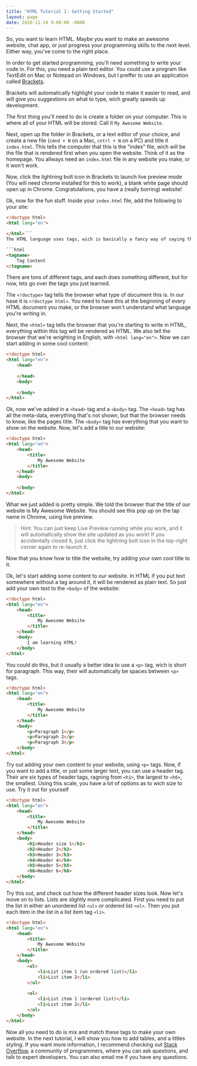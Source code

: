 ```yaml
---
title: "HTML Tutorial 1: Getting Started"
layout: page
date: 2016-11-19 9:00:00 -0800
---
```


So, you want to learn HTML. Maybe you want to make an awesome website, chat app, or just progress your programming skills to the next level. Either way, you've come to the right place.

In order to get started programming, you'll need something to write your code in. For this, you need a plain text editor. You could use a program like TextEdit on Mac or Notepad on Windows, but I preffer to use an application called [Brackets](http://brackets.io).

Brackets will automatically highlight your code to make it easier to read, and will give you suggestions on what to type, wich greatly speeds up development.

The first thing you'll need to do is create a folder on your computer. This is where all of your HTML will be stored. Call it `My Awesome Website`.

Next, open up the folder in Brackets, or a text editor of your choice, and create a new file (`cmnd + N` on a Mac, `cntrl + N` on a PC) and title it `index.html`. This tells the computer that this is the "index" file, wich will be the file that is rendered first when you open the website. Think of it as the homepage. You allways need an `index.html` file in any website you make, or it won't work.

Now, click the lightning bolt icon in Brackets to launch live preview mode (You will need chrome installed for this to work), a blank white page should open up in Chrome. Congratulations, you have a (really borring) website!

Ok, now for the fun stuff. Inside your `index.html` file, add the following to your site:
``` html
<!doctype html>
<html lang="en">

</html>```
The HTML language uses tags, wich is basically a fancy way of saying that everything follows this basic syntax:

```html
<tagname>
    Tag Content
</tagname>
```
There are tons of different tags, and each does something different, but for now, lets go over the tags you just learned.

The `<!doctype>` tag tells the browser what type of document this is. In our hase it is `<!doctype html>`. You need to have this at the beginning of every HTML document you make, or the browser won't understand what language you're writing in.

Next, the `<html>` tag tells the browser that you're starting to write in HTML, everything within this tag will be rendered as HTML. We also tell the browser that we're wrighting in English, with `<html lang="en">`. Now we can start adding in some cool content:

``` html
<!doctype html>
<html lang="en">
    <head>
        
    </head>
    <body>
        
    </body>
</html>
```

Ok, now we've added in a `<head>` tag and a `<body>` tag. The `<head>` tag has all the meta-data, everything that's not shown, but that the browser needs to know, like the pages title. The `<body>` tag has everything that you want to show on the website. Now, let's add a title to our website:

``` html
<!doctype html>
<html lang="en">
    <head>
        <title>
            My Awesome Website
        </title>
    </head>
    <body>
        
    </body>
</html>
```

What we just added is pretty simple. We told the browser that the title of our website is My Awesome Website. You should see this pop up on the tap name in Chrome, using live preview. 
> Hint: You can just keep Live Preview running while you work, and it will automatically show the site updated as you work! If you accidentally closed it, just click the lightning bolt icon in the top-right corner again to re-launch it.

Now that you know how to title the website, try adding your own cool title to it.

Ok, let's start adding some content to our website. In HTML if you put text somewhere without a tag around it, it will be rendered as plain text. So just add your own text to the `<body>` of the website:

``` html
<!doctype html>
<html lang="en">
    <head>
        <title>
            My Awesome Website
        </title>
    </head>
    <body>
        I am learning HTML!
    </body>
</html>
```

You could do this, but it usually a better idea to use a `<p>` tag, wich is short for paragraph. This way, their will automatically be spaces between `<p>` tags.

``` html
<!doctype html>
<html lang="en">
    <head>
        <title>
            My Awesome Website
        </title>
    </head>
    <body>
        <p>Paragraph 1</p>
        <p>Paragraph 2</p>
        <p>Paragraph 3</p>
    </body>
</html>
```

Try out adding your own content to your website, using `<p>` tags. Now, if you want to add a title, or just some larger text, you can use a header tag. Their are six types of header tags, ragning from `<h1>`, the largest to `<h6>`, the smallest. Using this scale, you have a lot of options as to wich size to use. Try it out for yourself

``` html
<!doctype html>
<html lang="en">
    <head>
        <title>
            My Awesome Website
        </title>
    </head>
    <body>
        <h1>Header size 1</h1>
        <h2>Header 2</h2>
        <h3>Header 3</h3>
        <h4>Header 4</h4>
        <h5>Header 5</h5>
        <h6>Header 6</h6>
    </body>
</html>
```
Try this out, and check out how the different header sizes look. Now let's move on to lists. Lists are slightly more complicated. First you need to put the list in either an unordered list `<ul>` or ordered list `<ol>`. Then you put each item in the list in a list item tag `<li>`.

``` html
<!doctype html>
<html lang="en">
    <head>
        <title>
            My Awesome Website
        </title>
    </head>
    <body>
        <ul>
            <li>List item 1 (un ordered list)</li>
            <li>List item 2</li>
        </ul>
        
        <ol>
            <li>List item 1 (ordered list)</li>
            <li>List item 2</li>
        </ol>
    </body>
</html>
```
Now all you need to do is mix and match these tags to make your own website. In the next tutorial,  I will show you how to add tables, and a littles styling. If you want more information, I recommend checking out [Stack Overflow](http://stackoverflow.com), a community of programmers, where you can ask questions, and talk to expert developers. You can also email me if you have any questions.